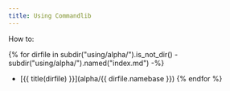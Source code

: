 ```yaml
---
title: Using Commandlib
---
```


How to:

{% for dirfile in subdir("using/alpha/").is_not_dir() - subdir("using/alpha/").named("index.md") -%}
- [{{ title(dirfile) }}](alpha/{{ dirfile.namebase }})
{% endfor %}
